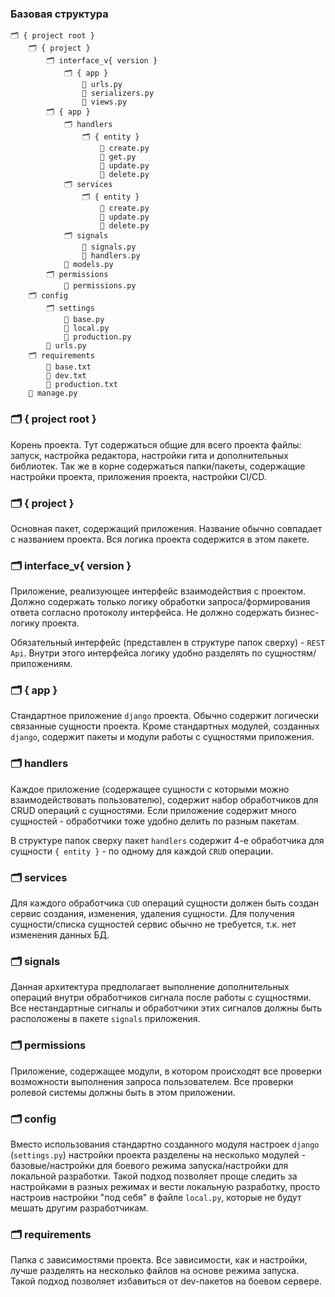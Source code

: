 ### Базовая структура

```
🗂 { project root }
    🗂 { project }
        🗂 interface_v{ version }
            🗂 { app }
                📄 urls.py
                📄 serializers.py
                📄 views.py
        🗂 { app }
            🗂 handlers
                🗂 { entity }
                    📄 create.py
                    📄 get.py
                    📄 update.py
                    📄 delete.py
            🗂 services
                🗂 { entity }
                    📄 create.py
                    📄 update.py
                    📄 delete.py
            🗂 signals
                📄 signals.py
                📄 handlers.py
            📄 models.py
        🗂 permissions
            📄 permissions.py
    🗂 config
        🗂 settings
            📄 base.py
            📄 local.py
            📄 production.py
        📄 urls.py
    🗂 requirements
        📄 base.txt
        📄 dev.txt
        📄 production.txt
    📄 manage.py
```

### 🗂 { project root }

Корень проекта. Тут содержаться общие для всего проекта файлы: запуск, настройка редактора, настройки гита и дополнительных библиотек. Так же в корне содержаться папки/пакеты, содержащие настройки проекта, приложения проекта, настройки CI/CD.



### 🗂 { project }

Основная пакет, содержащий приложения. Название обычно совпадает с названием проекта. Вся логика проекта содержится в этом пакете.



### 🗂 interface_v{ version }

Приложение, реализующее интерфейс взаимодействия с проектом. Должно содержать только логику обработки запроса/формирования ответа согласно протоколу интерфейса. Не должно содержать бизнес-логику проекта.



Обязательный интерфейс (представлен в структуре папок сверху) - `REST Api`. Внутри этого интерфейса логику удобно разделять по сущностям/приложениям.



### 🗂 { app }

Стандартное приложение `django` проекта. Обычно содержит логически связанные сущности проекта. Кроме стандартных модулей, созданных `django`, содержит пакеты и модули работы с сущностями приложения.



### 🗂 handlers

Каждое приложение (содержащее сущности с которыми можно взаимодействовать пользователю), содержит набор обработчиков для CRUD операций с сущностями. Если приложение содержит много сущностей - обработчики тоже удобно делить по разным пакетам.



В структуре папок сверху пакет `handlers` содержит 4-е обработчика для сущности `{ entity }` - по одному для каждой `CRUD` операции.



### 🗂 services

Для каждого обработчика `CUD` операций сущности должен быть создан сервис создания, изменения, удаления сущности. Для получения сущности/списка сущностей сервис обычно не требуется, т.к. нет изменения данных БД.



### 🗂 signals

Данная архитектура предполагает выполнение дополнительных операций внутри обработчиков сигнала после работы с сущностями. Все нестандартные сигналы и обработчики этих сигналов должны быть расположены в пакете `signals` приложения.



### 🗂 permissions

Приложение, содержащее модули, в котором происходят все проверки возможности выполнения запроса пользователем. Все проверки ролевой системы должны быть в этом приложении.



### 🗂 config

Вместо использования стандартно созданного модуля настроек `django` (`settings.py`) настройки проекта разделены на несколько модулей - базовые/настройки для боевого режима запуска/настройки для локальной разработки. Такой подход позволяет проще следить за настройками в разных режимах и вести локальную разработку, просто настроив настройки "под себя" в файле `local.py`, которые не будут мешать другим разработчикам.



### 🗂 requirements

Папка с зависимостями проекта. Все зависимости, как и настройки, лучше разделять на несколько файлов на основе режима запуска. Такой подход позволяет избавиться от dev-пакетов на боевом сервере.